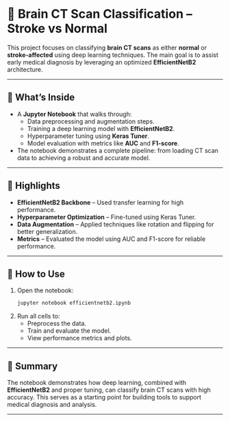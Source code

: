 # 🧠 Brain CT Scan Classification – Stroke vs Normal

This project focuses on classifying **brain CT scans** as either **normal** or **stroke-affected** using deep learning techniques. The main goal is to assist early medical diagnosis by leveraging an optimized **EfficientNetB2** architecture.

---

## 📌 What’s Inside
- A **Jupyter Notebook** that walks through:
  - Data preprocessing and augmentation steps.
  - Training a deep learning model with **EfficientNetB2**.
  - Hyperparameter tuning using **Keras Tuner**.
  - Model evaluation with metrics like **AUC** and **F1-score**.
- The notebook demonstrates a complete pipeline: from loading CT scan data to achieving a robust and accurate model.

---

## 🚀 Highlights
- **EfficientNetB2 Backbone** – Used transfer learning for high performance.
- **Hyperparameter Optimization** – Fine-tuned using Keras Tuner.
- **Data Augmentation** – Applied techniques like rotation and flipping for better generalization.
- **Metrics** – Evaluated the model using AUC and F1-score for reliable performance.

---

## 📂 How to Use
1. Open the notebook:
   ```bash
   jupyter notebook efficientnetb2.ipynb
   ```
2. Run all cells to:
   - Preprocess the data.
   - Train and evaluate the model.
   - View performance metrics and plots.

---

## 🎯 Summary
The notebook demonstrates how deep learning, combined with **EfficientNetB2** and proper tuning, can classify brain CT scans with high accuracy. This serves as a starting point for building tools to support medical diagnosis and analysis.

---
